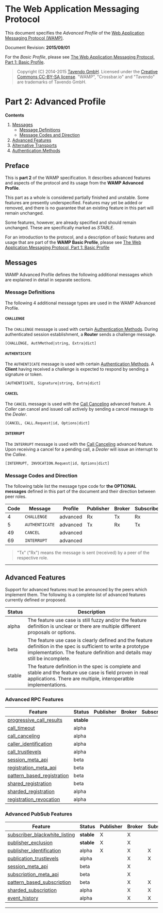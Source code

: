 # The Web Application Messaging Protocol

This document specifies the *Advanced Profile* of the [Web Application Messaging Protocol (WAMP)](http://wamp.ws/).

Document Revision: **2015/09/01**

For the *Basic Profile*, please see [The Web Application Messaging Protocol, Part 1: Basic Profile](basic.md).

> Copyright (C) 2014-2015 [Tavendo GmbH](http://www.tavendo.com). Licensed under the [Creative Commons CC-BY-SA license](http://creativecommons.org/licenses/by-sa/3.0/). "WAMP", "Crossbar.io" and "Tavendo" are trademarks of Tavendo GmbH.


# Part 2: Advanced Profile

**Contents**

1. [Messages](#messages)
    * [Message Definitions](#message-definitions)
    * [Message Codes and Direction](#message-codes-and-direction)
2. [Advanced Features](#advanced-features)
3. [Alternative Transports](advanced/transports.md)
4. [Authentication Methods](advanced/authentication.md)


## Preface

This is **part 2** of the WAMP specification. It describes advanced features and aspects of the protocol and its usage from the **WAMP Advanced Profile**.

This part as a whole is considered partially finished and unstable. Some features are presently underspecified. Features may yet be added or removed, and there is no guarantee that an existing feature in this part will remain unchanged.

Some features, however, are already specified and should remain unchanged. These are specifically marked as *STABLE*.

For an introduction to the protocol, and a description of basic features and usage that are part of the **WAMP Basic Profile**, please see [The Web Application Messaging Protocol, Part 1: Basic Profile](basic.md)


## Messages

WAMP Advanced Profile defines the following additional messages which are explained in detail in separate sections.

### Message Definitions

The following 4 additional message types are used in the WAMP Advanced Profile.

#### `CHALLENGE`

The `CHALLENGE` message is used with certain [Authentication Methods](advanced/authentication.md). During authenticated session establishment, a **Router** sends a challenge message.

    [CHALLENGE, AuthMethod|string, Extra|dict]

#### `AUTHENTICATE`

The `AUTHENTICATE` message is used with certain [Authentication Methods](advanced/authentication.md). A **Client** having received a challenge is expected to respond by sending a signature or token.

    [AUTHENTICATE, Signature|string, Extra|dict]

#### `CANCEL`

The `CANCEL` message is used with the [Call Canceling](advanced/call-canceling.md) advanced feature. A *Caller* can cancel and issued call actively by sending a cancel message to the *Dealer*.

    [CANCEL, CALL.Request|id, Options|dict]

#### `INTERRUPT`

The `INTERRUPT` message is used with the [Call Canceling](advanced/call-canceling.md) advanced feature. Upon receiving a cancel for a pending call, a *Dealer* will issue an interrupt to the *Callee*.

    [INTERRUPT, INVOCATION.Request|id, Options|dict]


### Message Codes and Direction

The following table list the message type code for **the OPTIONAL messages** defined in this part of the document and their direction between peer roles.

| Code | Message        |  Profile |  Publisher  |  Broker  |  Subscriber  |  Caller  |  Dealer  |  Callee  |
|------|----------------|----------|-------------|----------|--------------|----------|----------|----------|
|  4   | `CHALLENGE`    | advanced | Rx          | Tx       | Rx           | Rx       | Tx       | Rx       |
|  5   | `AUTHENTICATE` | advanced | Tx          | Rx       | Tx           | Tx       | Rx       | Tx       |
| 49   | `CANCEL`       | advanced |             |          |              | Tx       | Rx       |          |
| 69   | `INTERRUPT`    | advanced |             |          |              |          | Tx       | Rx       |

> "Tx" ("Rx") means the message is sent (received) by a peer of the respective role.

---


## Advanced Features

Support for advanced features must be announced by the peers which implement them. The following is a complete list of advanced features currently defined or proposed.

Status | Description
---|---
alpha | The feature use case is still fuzzy and/or the feature definition is unclear or there are multiple different proposals or options.
beta | The feature use case is clearly defined and the feature definition in the spec is sufficient to write a prototype implementation. The feature definition and details may still be incomplete.
stable | The feature definition in the spec is complete and stable and the feature use case is field proven in real applications. There are multiple, interoperatble implementations.


### Advanced RPC Features

| Feature                                                                    |  Status   |  Publisher  |  Broker  |  Subscriber  |  Caller  |  Dealer  |  Callee  |
|----------------------------------------------------------------------------|-----------|-------------|----------|--------------|----------|----------|----------|
| [progressive_call_results](advanced/progressive-call-results.md)           |**stable** |             |          |              | X        | X        | X        |
| [call_timeout](advanced/call-timeout.md)                                   | alpha     |             |          |              | X        | X        | X        |
| [call_canceling](advanced/call-canceling.md)                               | alpha     |             |          |              | X        | X        | X        |
| [caller_identification](advanced/caller-identification.md)                 | alpha     |             |          |              | X        | X        | X        |
| [call_trustlevels](advanced/call-trustlevels.md)                           | alpha     |             |          |              |          | X        | X        |
| [session_meta_api](advanced/session-meta-api.md)                           | beta      |             |          |              |          | X        |          |
| [registration_meta_api](advanced/registration-meta-api.md)                 | beta      |             |          |              |          | X        |          |
| [pattern_based_registration](advanced/pattern-based-registration.md)       | beta      |             |          |              |          | X        | X        |
| [shared_registration](advanced/shared-registration.md)                     | beta      |             |          |              |          | X        | X        |
| [sharded_registration](advanced/sharded-registration.md)                   | alpha     |             |          |              |          | X        | X        |
| [registration_revocation](advanced/registration-revocation.md)             | alpha     |             |          |              |          | X        | X        |


### Advanced PubSub Features

| Feature                                                                    |  Status   |  Publisher  |  Broker  |  Subscriber  |  Caller  |  Dealer  |  Callee  |
|----------------------------------------------------------------------------|-----------|-------------|----------|--------------|----------|----------|----------|
| [subscriber_blackwhite_listing](advanced/subscriber-blackwhite-listing.md) |**stable** | X           | X        |              |          |          |          |
| [publisher_exclusion](advanced/publisher-exclusion.md)                     |**stable** | X           | X        |              |          |          |          |
| [publisher_identification](advanced/publisher-identification.md)           | alpha     | X           | X        | X            |          |          |          |
| [publication_trustlevels](advanced/publication-trustlevels.md)             | alpha     |             | X        | X            |          |          |          |
| [session_meta_api](advanced/session-meta-api.md)                           | beta      |             | X        |              |          |          |          |
| [subscription_meta_api](advanced/subscription-meta-api.md)                 | beta      |             | X        |              |          |          |          |
| [pattern_based_subscription](advanced/pattern-based-subscription.md)       | beta      |             | X        | X            |          |          |          |
| [sharded_subscription](advanced/sharded-subscription.md)                   | alpha     |             | X        | X            |          |          |          |
| [event_history](advanced/event-history.md)                                 | alpha     |             | X        | X            |          |          |          |

---
